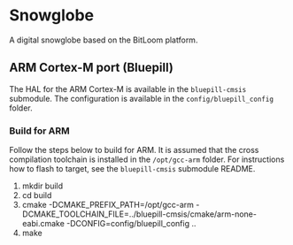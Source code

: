 # Snowglobe

A digital snowglobe based on the BitLoom platform.

## ARM Cortex-M port (Bluepill)

The HAL for the ARM Cortex-M is available in the `bluepill-cmsis` submodule.
The configuration is available in the `config/bluepill_config` folder.

### Build for ARM

Follow the steps below to build for ARM. It is assumed that the cross
compilation toolchain is installed in the `/opt/gcc-arm` folder. For
instructions how to flash to target, see the `bluepill-cmsis` submodule README.

1. mkdir build
1. cd build
1. cmake -DCMAKE_PREFIX_PATH=/opt/gcc-arm -DCMAKE_TOOLCHAIN_FILE=../bluepill-cmsis/cmake/arm-none-eabi.cmake -DCONFIG=config/bluepill_config ..
1. make

